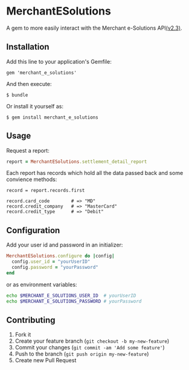 # MerchantESolutions

A gem to more easily interact with the Merchant e-Solutions API[(v2.3)](http://resources.merchante-solutions.com/download/attachments/1411006/MeS+Reporting+API+ver2.3+March+2013.pdf).

## Installation

Add this line to your application's Gemfile:

    gem 'merchant_e_solutions'

And then execute:

    $ bundle

Or install it yourself as:

    $ gem install merchant_e_solutions

## Usage
Request a report:
```ruby
report = MerchantESolutions.settlement_detail_report
```
Each report has records which hold all the data passed back and some convience methods:
```
record = report.records.first

record.card_code        # => "MD"
record.credit_company   # => "MasterCard"
record.credit_type      # => "Debit"
```

## Configuration

Add your user id and password in an initializer:
```ruby
MerchantESolutions.configure do |config|
  config.user_id = "yourUserID"
  config.password = "yourPassword"
end
```
or as environment variables:
```bash
echo $MERCHANT_E_SOLUTIONS_USER_ID  # yourUserID
echo $MERCHANT_E_SOLUTIONS_PASSWORD # yourPassword
```


## Contributing

1. Fork it
2. Create your feature branch (`git checkout -b my-new-feature`)
3. Commit your changes (`git commit -am 'Add some feature'`)
4. Push to the branch (`git push origin my-new-feature`)
5. Create new Pull Request
